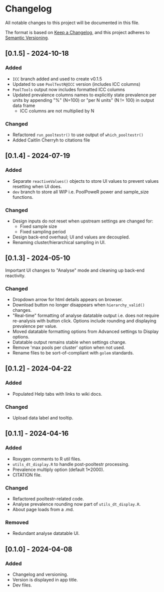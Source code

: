 # Changelog  

All notable changes to this project will be documented in this file.  

The format is based on [Keep a Changelog](https://keepachangelog.com/en/1.0.0/),
and this project adheres to
[Semantic Versioning](https://semver.org/spec/v2.0.0.html).  

## [0.1.5] - 2024-10-18

### Added  
- `ICC` branch added and used to create v0.1.5
- Updated to use `PoolTestR@ICC` version (includes ICC columns)
- `PoolTools` output now includes formatted ICC columns
- Updated prevalence columns names to explicitly state prevalence per units by
appending "%" (N=100) or "per N units" (N != 100) in output data frame
  - ICC columns are not multiplied by N

### Changed
- Refactored `run_pooltestr()` to use output of `which_pooltestr()` 
- Added Caitlin Cherryh to citations file

## [0.1.4] - 2024-07-19

### Added  
- Separate `reactiveValues()` objects to store UI values to prevent values
resetting when UI does.  
- `dev` branch to store all WIP i.e. PoolPoweR power and sample_size functions.  

### Changed
- Design inputs do not reset when upstream settings are changed for:
    - Fixed sample size  
	- Fixed sampling period  
- Design back-end overhaul; UI and values are decoupled.  
- Renaming cluster/hierarchical sampling in UI.  

## [0.1.3] - 2024-05-10  

Important UI changes to "Analyse" mode and cleaning up back-end reactivity. 

### Changed
- Dropdown arrow for html details appears on browser.  
- Download button no longer disappears when `hierarchy_valid()` changes.  
- "Real-time" formatting of analyse datatable output i.e. does not require
re-analysis with button click. Options include rounding and displaying
prevalence per value.  
- Moved datatable formatting options from Advanced settings to Display options. 
- Datatable output remains stable when settings change.  
- Remove 'max pools per cluster' option when not used.  
- Rename files to be sort-of-compliant with `golem` standards.  

## [0.1.2] - 2024-04-22  

### Added  
- Populated Help tabs with links to wiki docs.  

### Changed  
- Upload data label and tooltip.  

## [0.1.1] - 2024-04-16  

### Added  
- Roxygen comments to R util files.  
- `utils_dt_display.R` to handle post-pooltestr processing.  
- Prevalence multiply option (default 1*2000).  
- CITATION file.  

### Changed  
- Refactored pooltestr-related code.  
- Analyse prevalence rounding now part of `utils_dt_display.R`.  
- About page loads from a .md.  

### Removed  
- Redundant analyse datatable UI.  

## [0.1.0] - 2024-04-08  

### Added  
- Changelog and versioning.  
- Version is displayed in app title.  
- Dev files.  
